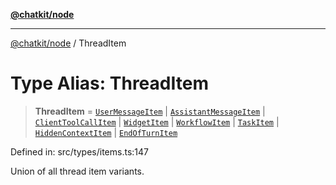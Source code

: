 [**@chatkit/node**](../README.md)

***

[@chatkit/node](../README.md) / ThreadItem

# Type Alias: ThreadItem

> **ThreadItem** = [`UserMessageItem`](../interfaces/UserMessageItem.md) \| [`AssistantMessageItem`](../interfaces/AssistantMessageItem.md) \| [`ClientToolCallItem`](../interfaces/ClientToolCallItem.md) \| [`WidgetItem`](../interfaces/WidgetItem.md) \| [`WorkflowItem`](../interfaces/WorkflowItem.md) \| [`TaskItem`](../interfaces/TaskItem.md) \| [`HiddenContextItem`](../interfaces/HiddenContextItem.md) \| [`EndOfTurnItem`](../interfaces/EndOfTurnItem.md)

Defined in: src/types/items.ts:147

Union of all thread item variants.
